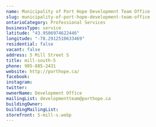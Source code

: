 ```yaml
---
name: Municipality of Port Hope Development Team Office
slug: municipality-of-port-hope-development-team-office
ontarioCategory: Professional Services
businessType: service
latitude: "43.9506974622446"
longitude: "-78.2912510633469"
residential: false
vacant: false
address: 5 Mill Street S
title: mill-south-5
phone: 905-885-2431
website: http://porthope.ca/
facebook:
instagram:
twitter:
ownerName: Development Office
mailingList: developmentteam@porthope.ca
buildingOwner:
buildingMailingList:
storefront: 5-mill-s.webp
---
```


